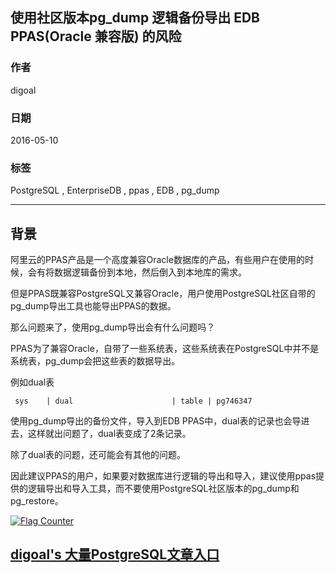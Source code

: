 ## 使用社区版本pg_dump 逻辑备份导出 EDB PPAS(Oracle 兼容版) 的风险  
                                                                                                                                                                                     
### 作者                                                                                                                                                                                     
digoal                                                                                                                                                                                     
                                                                                                                                                                                     
### 日期                                                                                                                                                                                     
2016-05-10                                                                                                                                                                              
                                                                                                                                                                                     
### 标签                                                                                                                                                                                     
PostgreSQL , EnterpriseDB , ppas , EDB , pg_dump    
                                                                                                                                                                                     
----                                                                                                                                                                                     
                                                                                                                                                                                     
## 背景                                                                         
阿里云的PPAS产品是一个高度兼容Oracle数据库的产品，有些用户在使用的时候，会有将数据逻辑备份到本地，然后倒入到本地库的需求。    
  
但是PPAS既兼容PostgreSQL又兼容Oracle，用户使用PostgreSQL社区自带的pg_dump导出工具也能导出PPAS的数据。    
  
那么问题来了，使用pg_dump导出会有什么问题吗？    
  
PPAS为了兼容Oracle，自带了一些系统表，这些系统表在PostgreSQL中并不是系统表，pg_dump会把这些表的数据导出。    
  
例如dual表    
  
  
```  
 sys    | dual                      | table | pg746347  
```  
  
使用pg_dump导出的备份文件，导入到EDB PPAS中，dual表的记录也会导进去，这样就出问题了，dual表变成了2条记录。    
  
除了dual表的问题，还可能会有其他的问题。    
  
因此建议PPAS的用户，如果要对数据库进行逻辑的导出和导入，建议使用ppas提供的逻辑导出和导入工具，而不要使用PostgreSQL社区版本的pg_dump和pg_restore。    
  
  
  
<a rel="nofollow" href="http://info.flagcounter.com/h9V1"  ><img src="http://s03.flagcounter.com/count/h9V1/bg_FFFFFF/txt_000000/border_CCCCCC/columns_2/maxflags_12/viewers_0/labels_0/pageviews_0/flags_0/"  alt="Flag Counter"  border="0"  ></a>  
  
  
  
  
  
  
## [digoal's 大量PostgreSQL文章入口](https://github.com/digoal/blog/blob/master/README.md "22709685feb7cab07d30f30387f0a9ae")
  
